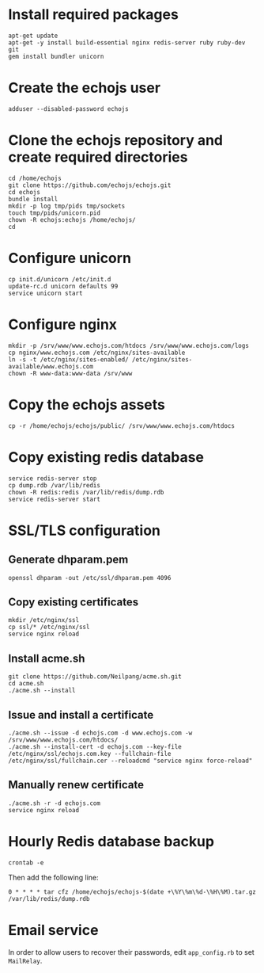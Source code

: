 # Install required packages

	apt-get update
	apt-get -y install build-essential nginx redis-server ruby ruby-dev git
	gem install bundler unicorn

# Create the echojs user

	adduser --disabled-password echojs

# Clone the echojs repository and create required directories

	cd /home/echojs
	git clone https://github.com/echojs/echojs.git
	cd echojs
	bundle install
	mkdir -p log tmp/pids tmp/sockets
	touch tmp/pids/unicorn.pid
	chown -R echojs:echojs /home/echojs/
	cd

# Configure unicorn

	cp init.d/unicorn /etc/init.d
	update-rc.d unicorn defaults 99
	service unicorn start

# Configure nginx

	mkdir -p /srv/www/www.echojs.com/htdocs /srv/www/www.echojs.com/logs
	cp nginx/www.echojs.com /etc/nginx/sites-available
	ln -s -t /etc/nginx/sites-enabled/ /etc/nginx/sites-available/www.echojs.com
	chown -R www-data:www-data /srv/www

# Copy the echojs assets

	cp -r /home/echojs/echojs/public/ /srv/www/www.echojs.com/htdocs

# Copy existing redis database

	service redis-server stop
	cp dump.rdb /var/lib/redis
	chown -R redis:redis /var/lib/redis/dump.rdb
	service redis-server start

# SSL/TLS configuration

## Generate dhparam.pem

	openssl dhparam -out /etc/ssl/dhparam.pem 4096

## Copy existing certificates

	mkdir /etc/nginx/ssl
	cp ssl/* /etc/nginx/ssl
	service nginx reload

## Install acme.sh

	git clone https://github.com/Neilpang/acme.sh.git
	cd acme.sh
	./acme.sh --install

## Issue and install a certificate

	./acme.sh --issue -d echojs.com -d www.echojs.com -w /srv/www/www.echojs.com/htdocs/
	./acme.sh --install-cert -d echojs.com --key-file /etc/nginx/ssl/echojs.com.key --fullchain-file /etc/nginx/ssl/fullchain.cer --reloadcmd "service nginx force-reload"

## Manually renew certificate

	./acme.sh -r -d echojs.com
	service nginx reload

# Hourly Redis database backup

	crontab -e

Then add the following line:

	0 * * * * tar cfz /home/echojs/echojs-$(date +\%Y\%m\%d-\%H\%M).tar.gz /var/lib/redis/dump.rdb

# Email service

In order to allow users to recover their passwords, edit `app_config.rb` to
set `MailRelay`.
